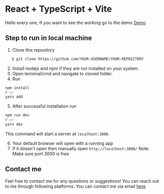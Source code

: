 # React + TypeScript + Vite

Hello every one,
If you want to see the working go to the demo
[Demo]()

## Step to run in local machine
1. Clone this repository
````bash
   $ git clone https://github.com/YOUR-USERNAME/YOUR-REPOSITORY

   ````
2. Install nodejs and npm if they are not installed on your system.
3. Open terminal/cmd and navigate to cloned folder.
4. Run 

```bash
npm install
# or
yarn add

```

5. After successful installation run 

```bash
npm run dev
# or
yarn dev

```
This command will start a server at `localhost:3000`.

6. Your default browser will open with a running app
7. If it doesn't open then manually open `http://localhost:3000/`
Note: Make sure port 3000 is free</s>


## Contact me
Feel free to contact me for any questions or suggestions! You can reach out to me through following platforms.
You can contact me via email [here](mailto:singhdivyanshu943@gmai.com)</s>
